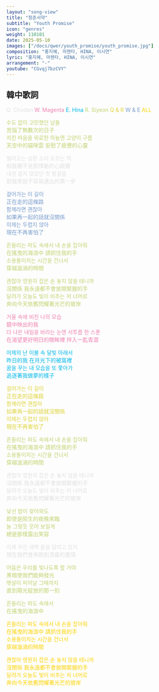 ```yaml
---
layout: "song-view"
title: "청춘서약"
subtitle: "Youth Promise"
icon: "genres"
weight: 110101
date: 2025-05-10
images: ["/docs/qwer/youth_promise/youth_promise.jpg"]
composition: "홍지혜, 마젠타, HINA, 이시연"
lyric: "홍지혜, 마젠타, HINA, 이시연"
arrangement: "-"
youtube: "CGvqj7bzCVY"
---
```


<style>
    .q_part {
        color: rgb(224, 224, 224);
    }
    .w_part {
        color: rgb(238, 131, 175);
    }
    .e_part {
        color: rgb(2, 183, 233);
    }
    .r_part {
        color: rgb(192, 211, 112);
    }
    .qr_part {
        color: rgb(222, 211, 57);
    }
    .we_part {
        color: rgb(120, 156, 204);
    }
    .qwer_part {
        color: rgb(252, 211, 3);
    }
</style>

## 韓中歌詞

<span class="q_part">Q. Chodan</span>
<span class="w_part">W. Magenta</span>
<span class="e_part">E. Hina</span>
<span class="r_part">R. Siyeon</span>
<span class="qr_part">Q & R</span>
<span class="we_part">W & E</span>
<span class="qwer_part">ALL</span>

<div class="r_part">

수도 없이 고민했던 날들  
苦惱了無數次的日子  
지친 마음을 위로한 하늘엔 고양이 구름  
天空中的貓咪雲 安慰了疲憊的心靈  

</div>

<div class="q_part">

떨려오는 심장 소리 모르는 척  
假裝聽不見那悸動的心跳聲  
내겐 쉽지 않았던 첫 발걸음  
對我來說不容易邁出的第一步  

</div>

<div class="we_part">

걸어가는 이 길이  
正在走的這條路  
함께라면 괜찮아  
如果再一起的話就沒關係  
이제는 두렵지 않아  
現在不再害怕了  

</div>

<div class="r_part">

흔들리는 파도 속에서 내 손을 잡아줘  
在搖曳的海浪中 請抓住我的手  
소용돌이치는 시간을 건너서  
穿越漩渦的時間  

괜찮아 영원히 잡은 손 놓지 않을 테니까  
沒關係 我永遠都不會放開緊握的手  
달려가 오늘도 빛이 비추는 저 너머로  
奔向今天依舊閃耀著光芒的彼岸  

</div>

<div class="w_part">

거울 속에 비친 나의 모습  
鏡中映出的我  
더 나은 내일을 바라는 눈엔 서투름 한 스푼  
在渴望更好明日的眼眸裡 拌入一匙青澀  

</div>

<div class="e_part">

어제의 난 이불 속 달빛 아래서  
昨日的我 在月光下的被窩裡  
꿈을 꾸는 내 모습을 또 쫓아가  
追逐著我做夢的樣子  

</div>

<div class="qr_part">

걸어가는 이 길이  
正在走的這條路  
함께라면 괜찮아  
如果再一起的話就沒關係  
이제는 두렵지 않아  
現在不再害怕了  

</div>

<div class="r_part">

흔들리는 파도 속에서 내 손을 잡아줘  
在搖曳的海浪中 請抓住我的手  
소용돌이치는 시간을 건너서  
穿越漩渦的時間  

</div>

<div class="q_part">

괜찮아 영원히 잡은 손 놓지 않을 테니까  
沒關係 我永遠都不會放開緊握的手  
달려가 오늘도 빛이 비추는 저 너머로  
奔向今天依舊閃耀著光芒的彼岸  

</div>

<div class="r_part">

낯선 밤이 찾아와도  
即使是陌生的夜晚來臨  
늘 그렇듯 웃어 보일게  
總是那樣露出笑容  

</div>

<div class="q_part">

이제 우린 새벽 끝을 달리고 있지  
現在我們會奔跑到清晨的盡頭  

</div>

<div class="r_part">

어둠은 우리를 빛나도록 할 거야  
黑暗使我們能夠發光  
햇살이 피어날 그때까지  
直到陽光綻放的那一刻  

흔들리는 파도 속에서  
在搖曳的海浪中  

</div>

<div class="qwer_part">

흔들리는 파도 속에서 내 손을 잡아줘  
在搖曳的海浪中 請抓住我的手  
소용돌이치는 시간을 건너서  
穿越漩渦的時間  

괜찮아 영원히 잡은 손 놓지 않을 테니까  
沒關係 我永遠都不會放開緊握的手  
달려가 오늘도 빛이 비추는 저 너머로  
奔向今天依舊閃耀著光芒的彼岸  

</div>
